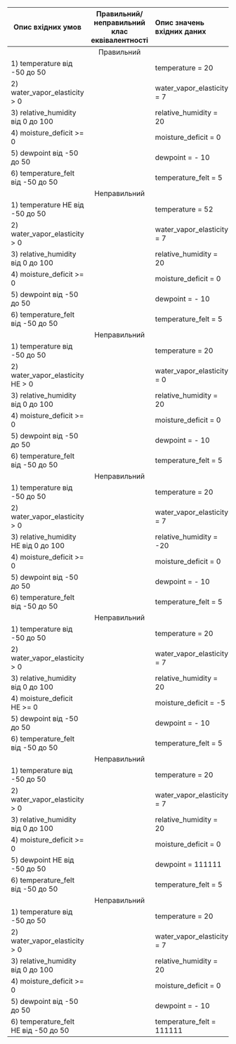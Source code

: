 |  Опис вхідних умов  |  Правильний/неправильний клас еквівалентності | Опис значень вхідних даних  |
|  --- |   :---:   |  :---  |
|   |    Правильний   |    |
|  1) temperature від -50 до 50 |    |  temperature = 20   |
|  2) water_vapor_elasticity > 0 |   | water_vapor_elasticity = 7  |
|  3) relative_humidity від 0 до 100|  | relative_humidity = 20  |
|  4) moisture_deficit >= 0 |  | moisture_deficit = 0 |
|  5) dewpoint  від -50 до 50 |  | dewpoint = - 10   |
|  6) temperature_felt від -50 до 50  |  | temperature_felt = 5 |
|   |    Неправильний   |    |
|  1) temperature НЕ від -50 до 50 |    |  temperature = 52   |
|  2) water_vapor_elasticity > 0 |   | water_vapor_elasticity = 7  |
|  3) relative_humidity від 0 до 100|  | relative_humidity = 20  |
|  4) moisture_deficit >= 0 |  | moisture_deficit = 0 |
|  5) dewpoint  від -50 до 50 |  | dewpoint = - 10   |
|  6) temperature_felt від -50 до 50  |  | temperature_felt = 5 |
|   |    Неправильний   |    |
|  1) temperature від -50 до 50 |    |  temperature = 20   |
|  2) water_vapor_elasticity НЕ > 0 |   | water_vapor_elasticity = 0  |
|  3) relative_humidity від 0 до 100|  | relative_humidity = 20  |
|  4) moisture_deficit >= 0 |  | moisture_deficit = 0 |
|  5) dewpoint  від -50 до 50 |  | dewpoint = - 10   |
|  6) temperature_felt від -50 до 50  |  | temperature_felt = 5 |
|   |    Неправильний   |    |
|  1) temperature від -50 до 50 |    |  temperature = 20   |
|  2) water_vapor_elasticity > 0 |   | water_vapor_elasticity = 7  |
|  3) relative_humidity НЕ від 0 до 100|  | relative_humidity = -20  |
|  4) moisture_deficit >= 0 |  | moisture_deficit = 0 |
|  5) dewpoint  від -50 до 50 |  | dewpoint = - 10   |
|  6) temperature_felt від -50 до 50  |  | temperature_felt = 5 |
|   |    Неправильний   |    |
|  1) temperature від -50 до 50 |    |  temperature = 20   |
|  2) water_vapor_elasticity > 0 |   | water_vapor_elasticity = 7  |
|  3) relative_humidity від 0 до 100|  | relative_humidity = 20  |
|  4) moisture_deficit НЕ >= 0 |  | moisture_deficit = -5 |
|  5) dewpoint  від -50 до 50 |  | dewpoint = - 10   |
|  6) temperature_felt від -50 до 50  |  | temperature_felt = 5 |
|   |    Неправильний   |    |
|  1) temperature від -50 до 50 |    |  temperature = 20   |
|  2) water_vapor_elasticity > 0 |   | water_vapor_elasticity = 7  |
|  3) relative_humidity від 0 до 100|  | relative_humidity = 20  |
|  4) moisture_deficit >= 0 |  | moisture_deficit = 0 |
|  5) dewpoint НЕ від -50 до 50 |  | dewpoint = 111111   |
|  6) temperature_felt від -50 до 50  |  | temperature_felt = 5 |
|   |    Неправильний   |    |
|  1) temperature від -50 до 50 |    |  temperature = 20   |
|  2) water_vapor_elasticity > 0 |   | water_vapor_elasticity = 7  |
|  3) relative_humidity від 0 до 100|  | relative_humidity = 20  |
|  4) moisture_deficit >= 0 |  | moisture_deficit = 0 |
|  5) dewpoint  від -50 до 50 |  | dewpoint = - 10   |
|  6) temperature_felt НЕ від -50 до 50  |  | temperature_felt = 111111 |
